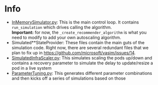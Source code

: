 # Info



* [InMemorySimulator.py](simulator/InMemorySimulator.py): This is the main control loop. It contains `run_simulation` which drives calling the algorithm.  
  **Important:** for now, the `_create_recommender_algorithm` is what you need to modify to add your own autoscaling algorithm.
* Simulated**StateProvider: These files contain the main guts of the simulation code. Right now, there are several redundant files that we plan to fix up in https://github.com/microsoft/vasim/issues/14.
* [SimulatedInfraScaler.py](simulator/SimulatedInfraScaler.py): This simulates scaling the pods up/down and contains a recovery parameter to simulate the delay to update/resize a pod in a live system
* [ParameterTuning.py](simulator/ParameterTuning.py): This generates different parameter combinations and then kicks off a series of simulations based on those
